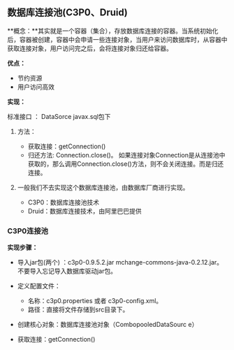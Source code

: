 ## 数据库连接池(C3P0、Druid)

**概念：**其实就是一个容器（集合），存放数据库连接的容器。当系统初始化后，容器被创建，容器中会申请一些连接对象，当用户来访问数据库时，从容器中获取连接对象，用户访问完之后，会将连接对象归还给容器。

**优点：**

- 节约资源
- 用户访问高效

**实现：**

标准接口 ： DataSorce  javax.sql包下

1. 方法：
   - 获取连接：getConnection()
   - 归还方法: Connection.close()。 如果连接对象Connection是从连接池中获取的，那么调用Connection.close()方法，则不会关闭连接。而是归还连接。

2. 一般我们不去实现这个数据库连接池，由数据库厂商进行实现。
   - C3P0：数据库连接池技术
   - Druid：数据库连接技术，由阿里巴巴提供 

### C3P0连接池

**实现步骤：**

- 导入jar包(两个) ：c3p0-0.9.5.2.jar  mchange-commons-java-0.2.12.jar。不要导入忘记导入数据库驱动jar包。
- 定义配置文件：
  - 名称：c3p0.properties 或者 c3p0-config.xml。
  - 路径：直接将文件存储到src目录下。

- 创建核心对象：数据库连接池对象（CombopooledDataSourc e）
- 获取连接：getConnection()

 

